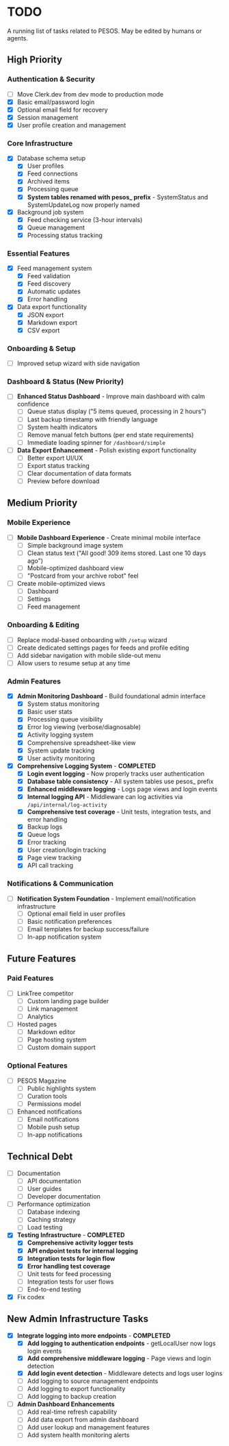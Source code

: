 # TODO

A running list of tasks related to PESOS. May be edited by humans or agents.

## High Priority

### Authentication & Security

- [ ] Move Clerk.dev from dev mode to production mode
- [x] Basic email/password login
- [x] Optional email field for recovery
- [x] Session management
- [x] User profile creation and management

### Core Infrastructure

- [x] Database schema setup
  - [x] User profiles
  - [x] Feed connections
  - [x] Archived items
  - [x] Processing queue
  - [x] **System tables renamed with pesos_ prefix** - SystemStatus and SystemUpdateLog now properly named
- [x] Background job system
  - [x] Feed checking service (3-hour intervals)
  - [x] Queue management
  - [x] Processing status tracking

### Essential Features

- [x] Feed management system
  - [x] Feed validation
  - [x] Feed discovery
  - [x] Automatic updates
  - [x] Error handling
- [x] Data export functionality
  - [x] JSON export
  - [x] Markdown export
  - [x] CSV export

### Onboarding & Setup

- [ ] Improved setup wizard with side navigation

### Dashboard & Status (New Priority)

- [ ] **Enhanced Status Dashboard** - Improve main dashboard with calm confidence
  - [ ] Queue status display ("5 items queued, processing in 2 hours")
  - [ ] Last backup timestamp with friendly language
  - [ ] System health indicators
  - [ ] Remove manual fetch buttons (per end state requirements)
  - [ ] Immediate loading spinner for `/dashboard/simple`

- [ ] **Data Export Enhancement** - Polish existing export functionality
  - [ ] Better export UI/UX
  - [ ] Export status tracking
  - [ ] Clear documentation of data formats
  - [ ] Preview before download

## Medium Priority

### Mobile Experience

- [ ] **Mobile Dashboard Experience** - Create minimal mobile interface
  - [ ] Simple background image system
  - [ ] Clean status text ("All good! 309 items stored. Last one 10 days ago")
  - [ ] Mobile-optimized dashboard view
  - [ ] "Postcard from your archive robot" feel
- [ ] Create mobile-optimized views
  - [ ] Dashboard
  - [ ] Settings
  - [ ] Feed management

### Onboarding & Editing

- [ ] Replace modal-based onboarding with `/setup` wizard
- [ ] Create dedicated settings pages for feeds and profile editing
- [ ] Add sidebar navigation with mobile slide-out menu
- [ ] Allow users to resume setup at any time

### Admin Features

- [x] **Admin Monitoring Dashboard** - Build foundational admin interface
  - [x] System status monitoring
  - [x] Basic user stats
  - [x] Processing queue visibility
  - [x] Error log viewing (verbose/diagnosable)
  - [x] Activity logging system
  - [x] Comprehensive spreadsheet-like view
  - [x] System update tracking
  - [x] User activity monitoring
- [x] **Comprehensive Logging System** - **COMPLETED**
  - [x] **Login event logging** - Now properly tracks user authentication
  - [x] **Database table consistency** - All system tables use pesos_ prefix
  - [x] **Enhanced middleware logging** - Logs page views and login events
  - [x] **Internal logging API** - Middleware can log activities via `/api/internal/log-activity`
  - [x] **Comprehensive test coverage** - Unit tests, integration tests, and error handling
  - [x] Backup logs
  - [x] Queue logs
  - [x] Error tracking
  - [x] User creation/login tracking
  - [x] Page view tracking
  - [x] API call tracking

### Notifications & Communication

- [ ] **Notification System Foundation** - Implement email/notification infrastructure
  - [ ] Optional email field in user profiles
  - [ ] Basic notification preferences
  - [ ] Email templates for backup success/failure
  - [ ] In-app notification system

## Future Features

### Paid Features

- [ ] LinkTree competitor
  - [ ] Custom landing page builder
  - [ ] Link management
  - [ ] Analytics
- [ ] Hosted pages
  - [ ] Markdown editor
  - [ ] Page hosting system
  - [ ] Custom domain support

### Optional Features

- [ ] PESOS Magazine
  - [ ] Public highlights system
  - [ ] Curation tools
  - [ ] Permissions model
- [ ] Enhanced notifications
  - [ ] Email notifications
  - [ ] Mobile push setup
  - [ ] In-app notifications

## Technical Debt

- [ ] Documentation
  - [ ] API documentation
  - [ ] User guides
  - [ ] Developer documentation
- [ ] Performance optimization
  - [ ] Database indexing
  - [ ] Caching strategy
  - [ ] Load testing
- [x] **Testing Infrastructure** - **COMPLETED**
  - [x] **Comprehensive activity logger tests**
  - [x] **API endpoint tests for internal logging**
  - [x] **Integration tests for login flow**
  - [x] **Error handling test coverage**
  - [ ] Unit tests for feed processing
  - [ ] Integration tests for user flows  
  - [ ] End-to-end testing
- [x] Fix codex

## New Admin Infrastructure Tasks

- [x] **Integrate logging into more endpoints** - **COMPLETED**
  - [x] **Add logging to authentication endpoints** - getLocalUser now logs login events
  - [x] **Add comprehensive middleware logging** - Page views and login detection
  - [x] **Add login event detection** - Middleware detects and logs user logins
  - [ ] Add logging to source management endpoints
  - [ ] Add logging to export functionality
  - [ ] Add logging to backup creation

- [ ] **Admin Dashboard Enhancements**
  - [ ] Add real-time refresh capability
  - [ ] Add data export from admin dashboard
  - [ ] Add user lookup and management features
  - [ ] Add system health monitoring alerts
